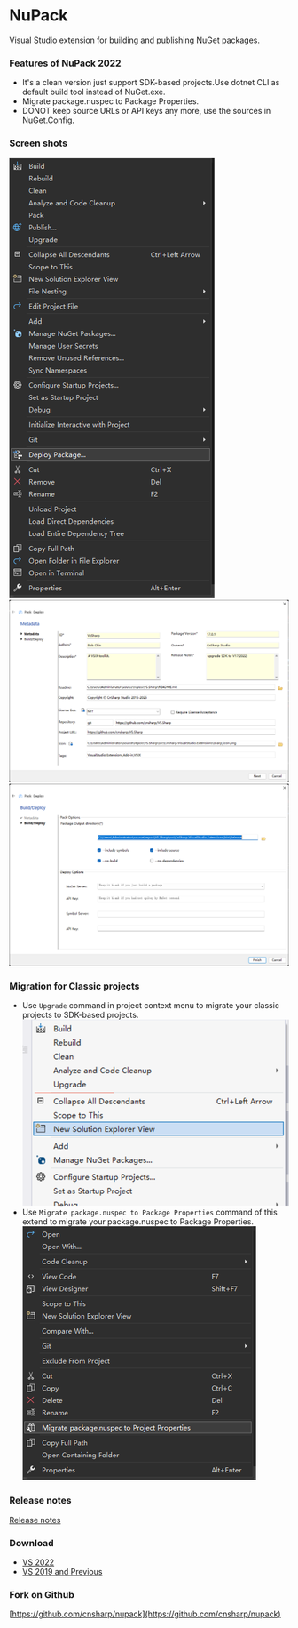 # NuPack
Visual Studio extension for building and publishing NuGet packages.

### Features of NuPack 2022
* It's a clean version just support SDK-based projects.Use dotnet CLI as default build tool instead of NuGet.exe.
* Migrate package.nuspec to Package Properties.
* DONOT keep source URLs or API keys any more, use the sources in NuGet.Config.

### Screen shots
![Deploy context menu](https://raw.githubusercontent.com/cnsharp/nupack/master/screenshots/17.x/deploy_context_menu.png)
![Package metadata](https://raw.githubusercontent.com/cnsharp/nupack/master/screenshots/17.x/nuget_manifest.png)
![Pack options](https://raw.githubusercontent.com/cnsharp/nupack/master/screenshots/17.x/pack_push.png)

### Migration for Classic projects
* Use `Upgrade` command in project context menu to migrate your classic projects to SDK-based projects.
![Upgrade project](https://raw.githubusercontent.com/cnsharp/nupack/master/screenshots/17.x/upgrade_classic_projects.png)
* Use `Migrate package.nuspec to Package Properties` command of this extend to migrate your package.nuspec to Package Properties.
![Migrate .nuspec](https://raw.githubusercontent.com/cnsharp/nupack/master/screenshots/17.x/migrate_nuspec.png)

### Release notes

[Release notes](https://raw.githubusercontent.com/cnsharp/nupack/master/release_notes.txt)

### Download
* [VS 2022](https://marketplace.visualstudio.com/items?itemName=CnSharpStudio.NuPack2022)
* [VS 2019 and Previous](https://marketplace.visualstudio.com/items?itemName=CnSharpStudio.NuPack)

### Fork on Github
[https://github.com/cnsharp/nupack](https://github.com/cnsharp/nupack)
 